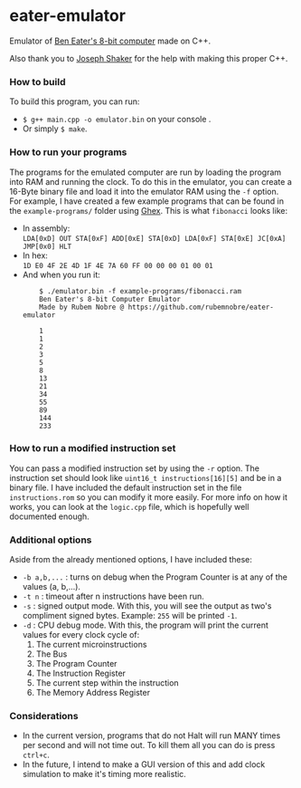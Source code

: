 eater-emulator
============
 Emulator of [Ben Eater's 8-bit computer](https://eater.net/8bit/) made on C++.

 Also thank you to [Joseph Shaker](https://github.com/jshaker000) for the help with making this proper C++.

###  How to build
To build this program, you can run:
- `$ g++ main.cpp -o emulator.bin` on your console .
- Or simply `$ make`.
### How to run your programs
The programs for the emulated computer are run by loading the program into RAM and running the clock. To do this in the emulator, you can create a 16-Byte binary file and load it into the emulator RAM using the `-f` option.  
For example, I have created a few example programs that can be found in the `example-programs/` folder using [Ghex](https://wiki.gnome.org/Apps/Ghex). This is what `fibonacci` looks like:
- In assembly:  
    `LDA[0xD] OUT STA[0xF] ADD[0xE] STA[0xD] LDA[0xF] STA[0xE] JC[0xA] JMP[0x0] HLT`
- In hex:  
    `1D E0 4F 2E 4D 1F 4E 7A 60 FF 00 00 00 01 00 01`
- And when you run it:
    ```
        $ ./emulator.bin -f example-programs/fibonacci.ram
        Ben Eater's 8-bit Computer Emulator
        Made by Rubem Nobre @ https://github.com/rubemnobre/eater-emulator

        1
        1
        2
        3
        5
        8
        13
        21
        34
        55
        89
        144
        233
    ```
### How to run a modified instruction set
You can pass a modified instruction set by using the `-r` option. The instruction set should look like `uint16_t instructions[16][5]` and be in a binary file. I have included the default instruction set in the file `instructions.rom` so you can modify it more easily. For more info on how it works, you can look at the `logic.cpp` file, which is hopefully well documented enough.

### Additional options
Aside from the already mentioned options, I have included these:
 - `-b a,b,...` : turns on debug when the Program Counter is at any of the values (a, b,...).
 - `-t n` : timeout after n instructions have been run.
 - `-s` : signed output mode. With this, you will see the output as two's compliment signed bytes. Example: `255` will be printed `-1`.
 - `-d` : CPU debug mode. With this, the program will print the current values for every clock cycle of: 
     1. The current microinstructions
     2. The Bus
     3. The Program Counter
     4. The Instruction Register
     5. The current step within the instruction
     6. The Memory Address Register
### Considerations
- In the current version, programs that do not Halt will run MANY times per second and will not time out. To kill them all you can do is press `ctrl+c`.
- In the future, I intend to make a GUI version of this and add clock simulation to make it's timing more realistic.